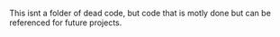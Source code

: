 This isnt a folder of dead code, but code that is motly done but can be referenced for future projects.
